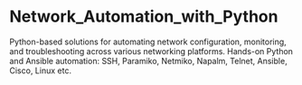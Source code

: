 # Network_Automation_with_Python
Python-based solutions for automating network configuration, monitoring, and troubleshooting across various networking platforms.
Hands-on Python and Ansible automation: SSH, Paramiko, Netmiko, Napalm, Telnet, Ansible, Cisco, Linux etc.

